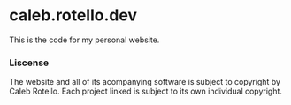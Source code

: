 # caleb.rotello.dev
This is the code for my personal website. 

### Liscense
The website and all of its acompanying software is subject to copyright by Caleb Rotello. Each project linked is subject to its own individual copyright.
